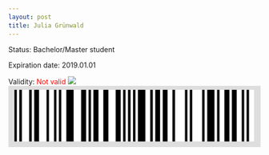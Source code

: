 ```yaml
---
layout: post
title: Julia Grünwald
---
```


Status: Bachelor/Master student

Expiration date: 2019.01.01

Validity: <font color="red"> Not valid</font> 
![](/members/img/Julia_Grünwald.png)
![](/members/img/bar.png)
